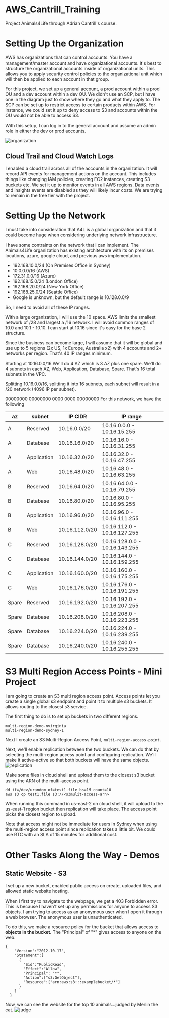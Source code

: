 # AWS_Cantrill_Training
Project Animals4Life through Adrian Cantrill's course.

# Setting Up the Organization
AWS has organizations that can control accounts.  You have a management/master account and have organizational accounts.  It's best to structure the organizational accounts inside of organizational units.  This allows you to apply security control policies to the organizational unit which will then be applied to each account in that group.  

For this project, we set up a general account, a prod account within a prod OU and a dev account within a dev OU.  We didn't use an SCP, but I have one in the diagram just to show where they go and what they apply to.  The SCP can be set up to restrict access to certain products within AWS.  For instance, we could set it up to deny access to S3 and accounts within the OU would not be able to access S3.

With this setup, I can log in to the general account and assume an admin role in either the dev or prod accounts.

![organization](organization.jpg)

## Cloud Trail and Cloud Watch Logs
I enabled a cloud trail across all of the accounts in the organization.  It will record API events for management actions on the account.  This includes things like changing IAM policies, creating EC2 instances, creating S3 buckets etc.  We set it up to monitor events in all AWS regions.  Data events and insights events are disabled as they will likely incur costs.  We are trying to remain in the free tier with the project.

# Setting Up the Network

I must take into consideration that A4L is a global organization and that it could become huge when considering underlying network infrastructure. 

I have some contraints on the network that I can implement.  The Animals4Life organization has existing architecture with its on premises locations, azure, google cloud, and previous aws implementation.

* 192.168.10.0/24 (On Premises Office in Sydney)
* 10.0.0.0/16 (AWS)
* 172.31.0.0/16 (Azure)
* 192.168.15.0/24 (London Office)
* 192.168.20.0/24 (New York Office)
* 192.168.25.0/24 (Seattle Office)
* Google is unknown, but the default range is 10.128.0.0/9

So, I need to avoid all of these IP ranges.

With a large organization, I will use the 10 space.  AWS limits the smallest network of /28 and largest a /16 network.  I will avoid common ranges of 10.0 and 10.1 - 10.10.  I can start at 10.16 since it's easy for the base 2 structure.

Since the business can become large, I will assume that it will be global and use up to 5 regions (2x US, 1x Europe, Australia x2) with 4 accounts and 2+ networks per region. That's 40 IP ranges minimum.

Starting at 10.16.0.0/16
We'll do 4 AZ which is 3 AZ plus one spare. We'll do 4 subnets in each AZ, Web, Application, Database, Spare. That's 16 total subnets in the VPC. 

Splitting 10.16.0.0/16, splitting it into 16 subnets, each subnet will result in a /20 network (4096 IP per subnet).

00000000 00000000 0000 0000 00000000
For this network, we have the following

|az  |subnet|IP CIDR|IP range|
|----|----|---|---|
|A|Reserved    |10.16.0.0/20|10.16.0.0.0 - 10.16.15.255|
|A|Database    |10.16.16.0/20|10.16.16.0 - 10.16.31.255|
|A|Application |10.16.32.0/20|10.16.32.0 - 10.16.47.255|
|A|Web         |10.16.48.0/20|10.16.48.0 - 10.16.63.255|
|B|Reserved    |10.16.64.0/20|10.16.64.0.0 - 10.16.79.255|
|B|Database    |10.16.80.0/20|10.16.80.0 - 10.16.95.255|
|B|Application |10.16.96.0/20|10.16.96.0 - 10.16.111.255|
|B|Web         |10.16.112.0/20|10.16.112.0 - 10.16.127.255|
|C|Reserved    |10.16.128.0/20|10.16.128.0.0 - 10.16.143.255|
|C|Database    |10.16.144.0/20|10.16.144.0 - 10.16.159.255|
|C|Application |10.16.160.0/20|10.16.160.0 - 10.16.175.255|
|C|Web         |10.16.176.0/20|10.16.176.0 - 10.16.191.255|
|Spare|Reserved|10.16.192.0/20|10.16.192.0 - 10.16.207.255|
|Spare|Database|10.16.208.0/20|10.16.208.0 - 10.16.223.255|
|Spare|Database|10.16.224.0/20|10.16.224.0 - 10.16.239.255|
|Spare|Database|10.16.240.0/20|10.16.240.0 - 10.16.255.255|

# S3 Multi Region Access Points - Mini Project

I am going to create an S3 multi region access point. Access points let you create a single global s3 endpoint and point it to multiple s3 buckets.  It allows routing to the closest s3 service.

The first thing to do is to set up buckets in two different regions.

```
multi-region-demo-nvirginia
multi-region-demo-sydney-1
```

Next I create an S3 Multi-Region Access Point, `multi-region-access-point`.

Next, we'll enable replication between the two buckets.  We can do that by selecting the multi-region access point and configuring replication.  We'll make it active-active so that both buckets will have the same objects.
![replication](s3replication.png)

Make some files in cloud shell and upload them to the closest s3 bucket using the ARN of the multi-access point.
```
dd if=/dev/urandom of=test1.file bs=1M count=10
aws s3 cp test1.file s3://<s3mulit-access-arn>
```
When running this command in us-east-2 on cloud shell, it will upload to the us-east-1 region bucket then replication will take place.  The access point picks the closest region to upload.

Note that access might not be immediate for users in Sydney when using the multi-region access point since replication takes a little bit.  We could use RTC with an SLA of 15 minutes for additional cost.


# Other Tasks Along the Way - Demos
## Static Website - S3

I set up a new bucket, enabled public access on create, uploaded files, and allowed static website hosting. 

When I first try to navigate to the webpage, we get a 403 Forbidden error.  This is because I haven't set up any permissions for anyone to access S3 objects.  I am trying to access as an anonymous user when I open it through a web browser.  The anonymous user is unauthenticated.

To do this, we make a resource policy for the bucket that allows access to **objects in the bucket.**  The "Principal" of "*" gives access to anyone on the web.
```
{
    "Version":"2012-10-17",
    "Statement":[
      {
        "Sid":"PublicRead",
        "Effect":"Allow",
        "Principal": "*",
        "Action":["s3:GetObject"],
        "Resource":["arn:aws:s3:::examplebucket/*"]
      }
    ]
  }
```
Now, we can see the website for the top 10 animals...judged by Merlin the cat.
![judge](merlin_judge.png)
